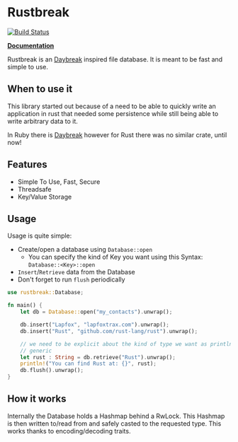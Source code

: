 Rustbreak
=========

[![Build Status](https://travis-ci.org/TheNeikos/rustbreak.svg?branch=master)](https://travis-ci.org/TheNeikos/rustbreak)

**[Documentation][doc]**

Rustbreak is an [Daybreak] inspired file
database. It is meant to be fast and simple to use.

When to use it
--------------

This library started out because of a need to be able to quickly write an
application in rust that needed some persistence while still being able to write
arbitrary data to it.

In Ruby there is [Daybreak] however for Rust there was no similar crate, until
now!

Features
--------

- Simple To Use, Fast, Secure
- Threadsafe
- Key/Value Storage

Usage
-----

Usage is quite simple:

- Create/open a database using `Database::open`
    - You can specify the kind of Key you want using this Syntax:
      `Database::<Key>::open`
- `Insert`/`Retrieve` data from the Database
- Don't forget to run `flush` periodically

```rust
use rustbreak::Database;

fn main() {
    let db = Database::open("my_contacts").unwrap();

    db.insert("Lapfox", "lapfoxtrax.com").unwrap();
    db.insert("Rust", "github.com/rust-lang/rust").unwrap();

    // we need to be explicit about the kind of type we want as println! is
    // generic
    let rust : String = db.retrieve("Rust").unwrap();
    println!("You can find Rust at: {}", rust);
    db.flush().unwrap();
}
```

How it works
------------

Internally the Database holds a Hashmap behind a RwLock.
This Hashmap is then written to/read from and safely casted to the requested
type. This works thanks to encoding/decoding traits.



[doc]:http://neikos.me/rustbreak/rustbreak/index.html
[Daybreak]:https://propublica.github.io/daybreak/


